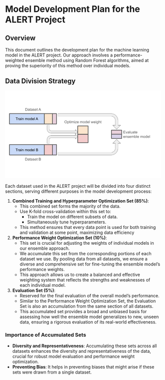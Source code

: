 # Model Development Plan for the ALERT Project

## Overview

This document outlines the development plan for the machine learning model in
the ALERT project. Our approach involves a performance-weighted ensemble method
using Random Forest algorithms, aimed at proving the superiority of this method
over individual models.

## Data Division Strategy

![data diagram](data_diagram.png)

Each dataset used in the ALERT project will be divided into four distinct
sections, serving different purposes in the model development process:

1. **Combined Training and Hyperparameter Optimization Set (85%)**:
   - This combined set forms the majority of the data.
   - Use K-fold cross-validation within this set to:
     - Train the model on different subsets of data.
     - Simultaneously tune hyperparameters.
   - This method ensures that every data point is used for both training and
   validation at some point, maximizing data efficiency
2. **Performance Weight Optimization Set (10%)**:
   - This set is crucial for adjusting the weights of individual models in our
   ensemble approach.
   - We accumulate this set from the corresponding portions of each dataset we
   use. By pooling data from all datasets, we ensure a diverse and comprehensive
   set for fine-tuning the ensemble model’s performance weights.
   - This approach allows us to create a balanced and effective weighting system
   that reflects the strengths and weaknesses of each individual model.
3. **Evaluation Set (5%)**:
   - Reserved for the final evaluation of the overall model’s performance.
   - Similar to the Performance Weight Optimization Set, the Evaluation Set is
   also an accumulation from the same section of all datasets.
   - This accumulated set provides a broad and unbiased basis for assessing how
   well the ensemble model generalizes to new, unseen data, ensuring a rigorous
   evaluation of its real-world effectiveness.

### Importance of Accumulated Sets

- **Diversity and Representativeness**: Accumulating these sets across all
datasets enhances the diversity and representativeness of the data, crucial for
robust model evaluation and performance weight optimization.
- **Preventing Bias**: It helps in preventing biases that might arise if these
sets were drawn from a single dataset.
